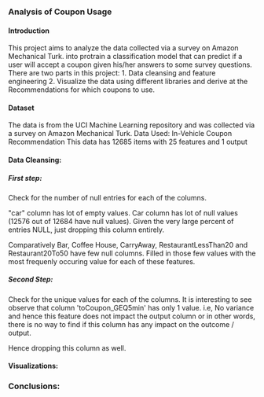 ### Analysis of Coupon Usage

#### Introduction
This project aims to analyze the data  collected via a survey on Amazon Mechanical Turk.  into protrain a classification model that can predict if a user will accept a coupon given his/her answers to some survey questions. There are two parts in this project: 1. Data cleansing and feature engineering 2. Visualize the data using different libraries and derive at the Recommendations for which coupons to use. 

#### Dataset
The data is from the UCI Machine Learning repository and was collected via a survey on Amazon Mechanical Turk. 
Data Used:
In-Vehicle Coupon Recommendation
This data has 12685 items with 25 features and 1 output  

#### Data Cleansing:
##### First step: 
Check for the number of null entries for each of the columns. 

"car" column has lot of empty values. 
Car column has lot of null values (12576 out of 12684 have null values). 
Given the very large percent of entries NULL, just dropping this column entirely. 

Comparatively Bar, Coffee House, CarryAway, RestaurantLessThan20 and Restaurant20To50 have few null columns.
Filled in those few values with the most frequenly occuring value for each of these features. 

##### Second Step: 
Check for the unique values for each of the columns. 
It is interesting to see observe that column 'toCoupon_GEQ5min' has only 1 value. i.e, No variance and hence this feature does not impact the output column or in other words, there is no way to find if this column has any impact on the outcome / output. 

Hence dropping this column as well.

#### Visualizations:


### Conclusions:
